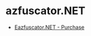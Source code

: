 # azfuscator.NET

- [Eazfuscator.NET - Purchase](https://www.gapotchenko.com/eazfuscator.net/purchase)
